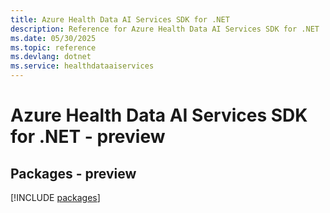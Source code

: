 ```yaml
---
title: Azure Health Data AI Services SDK for .NET
description: Reference for Azure Health Data AI Services SDK for .NET
ms.date: 05/30/2025
ms.topic: reference
ms.devlang: dotnet
ms.service: healthdataaiservices
---
```

# Azure Health Data AI Services SDK for .NET - preview
## Packages - preview
[!INCLUDE [packages](health-data-ai-services-index.md)]
